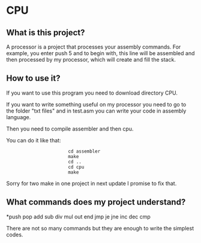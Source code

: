 # CPU

## What is this project?

A processor is a project that processes your assembly commands. For example, you enter push 5 and to begin with, this line will be assembled and then processed by my processor, which will create and fill the stack.

## How to use it?

If you want to use this program you need to download directory CPU.

If you want to write something useful on my processor you need to go to the folder "txt files" and in test.asm you can write your code in assembly language.

Then you need to compile assembler and then cpu. 

You can do it like that: 
                          
                           cd assembler
                           make
                           cd ..
                           cd cpu   
                           make
Sorry for two make in one project in next update I promise to fix that.

## What commands does my project understand?

*push
pop
add
sub
div
mul
out
end
jmp
je
jne
inc
dec
cmp

There are not so many commands but they are enough to write the simplest codes.
